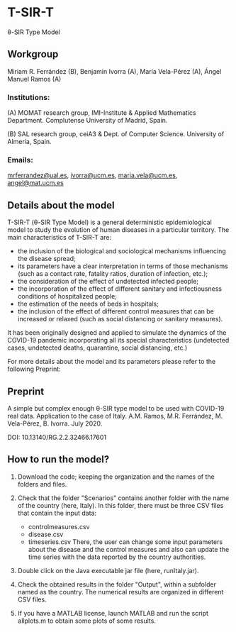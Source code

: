 # T-SIR-T
&theta;-SIR Type Model

## Workgroup

Miriam R. Ferrández (B), Benjamin Ivorra (A), María Vela-Pérez (A), Ángel Manuel Ramos (A)

### Institutions: 

 (A) MOMAT research group, IMI-Institute & Applied Mathematics Department. Complutense University of Madrid, Spain.
 
 (B) SAL research group, ceiA3 & Dept. of Computer Science. University of Almería, Spain.

### Emails:
 mrferrandez@ual.es, ivorra@ucm.es, maria.vela@ucm.es, angel@mat.ucm.es
 

## Details about the model

T-SIR-T (&theta;-SIR Type Model) is a general deterministic epidemiological model to study the evolution of human diseases in a particular territory. The main characteristics of T-SIR-T are: 
- the inclusion of the biological and sociological mechanisms influencing the disease spread;
- its parameters have a clear interpretation in terms of those mechanisms (such as a contact rate, fatality ratios, duration of infection, etc.); 
- the consideration of the effect of undetected infected people;
- the incorporation of the effect of different sanitary and infectiousness conditions of hospitalized people;
- the estimation of the needs of beds in hospitals;
- the inclusion of the effect of different control measures that can be increased or relaxed  (such as social distancing or sanitary measures).

It has been originally designed and applied to simulate the dynamics of the COVID-19 pandemic incorporating all its special characteristics (undetected cases, undetected deaths, quarantine, social distancing, etc.)

 For more details about the model and its parameters please refer to the following Preprint:
 
 ## Preprint 
 A simple but complex enough θ-SIR type model to be used with COVID-19 real data. Application to the case of Italy.
 A.M. Ramos, M.R. Ferrández, M. Vela-Pérez, B. Ivorra.
 July 2020.
 
 DOI: 10.13140/RG.2.2.32466.17601

 ## How to run the model?

1) Download the code; keeping the organization and the names of the folders and files. 

2) Check that the folder "Scenarios" contains another folder with the name of the country (here, Italy). In this folder, there must be three CSV files that contain the input data:
   -  controlmeasures.csv
   -  disease.csv
   -  timeseries.csv
   There, the user can change some input parameters about the disease and the control measures and also can update the time series with the data reported by the country authorities. 

3) Double click on the Java executable jar file (here, runItaly.jar).

4) Check the obtained results in the folder "Output", within a subfolder named as the country. The numerical results are organized in different CSV files.

5) If you have a MATLAB license, launch MATLAB and run the script allplots.m to obtain some plots of some results.  
